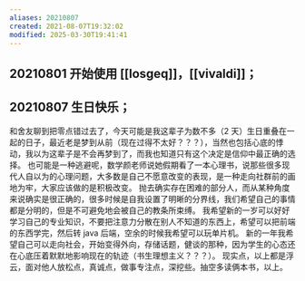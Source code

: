 ```yaml
---
aliases: 20210807
created: 2021-08-07T19:32:02
modified: 2025-03-30T19:41:41
---
```


## 20210801 开始使用 [[losgeq]]，[[vivaldi]]；

## 20210807 生日快乐；

和舍友聊到把零点错过去了，今天可能是我这辈子为数不多（2 天）生日重叠在一起的日子，最近老是梦到从前（现在过得不太好？？？），当然也包括心底的悸动，我以为这辈子是不会再梦到了，而我也知道只有这个决定是信仰中最正确的选择。
也可能是一种逃避呢，数学颜老师说她假期看了一本心理书，说那些很多现代人自以为的心理问题，大多数是自己不愿意改变的表现，是一种走向社群前的画地为牢，大家应该做的是积极改变。
抛去确实存在困难的部分人，而从某种角度来说确实是很正确的，很多时候是自我设置了明晰的分界线，我们希望自己的事情都是分明的，但是不可避免地会被自己的教条所束缚。
我希望新的一岁可以好好学习自己的专业知识，不要把注意力分散在别人不知道的东西上，希望可以把前端的东西学完，然后转 java 后端，空余的时候我希望可以玩单片机。
新的一年我希望自己可以走向社会，开始变得外向，存储话题，健谈的那种，因为学生的心态还在心底压着默默地影响现在的轨迹（书生理想主义？？？）。
现实点，以上都是浮云，面对他人放松点，真诚点，做事专注点，深挖些。抽空多读俩本书，以上。
